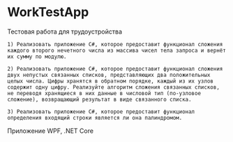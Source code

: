 # WorkTestApp
Тестовая работа для трудоустройства



    1) Реализовать приложение C#, которое предоставит функционал сложения каждого второго нечетного числа из массива чисел тела запроса и вернёт их сумму по модулю.

    2) Реализовать приложение C#, которое предоставит функционал сложения двух непустых связанных списков, представляющих два положительных целых числа. Цифры хранятся в обратном порядке, каждый из их узлов
    содержит одну цифру. Реализуйте алгоритм сложения связанных списков, не переводя хранящиеся в них данные в числовой тип (по-узловое сложение), возвращающий результат в виде связанного списка.

    3) Реализовать приложение C#, которое предоставит функционал определения входящий строки является ли она палиндромом.

Приложение WPF, .NET Core
